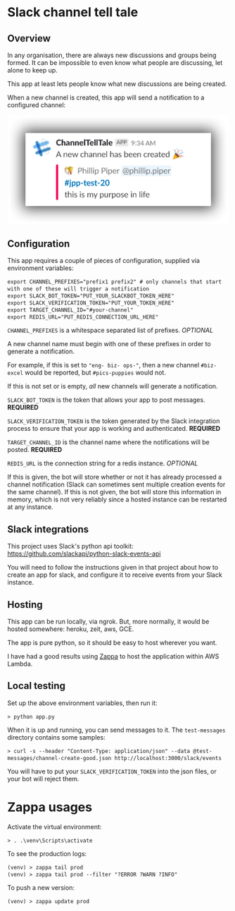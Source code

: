 # Slack channel tell tale

## Overview

In any organisation, there are always new discussions and groups being formed. It can be impossible to even know
what people are discussing, let alone to keep up.

This app at least lets people know what new discussions are being created.

When a new channel is created, this app will send a notification to a configured channel:

![New channel notification](/images/sshot-notification.png?raw=true "New Channel Notification")

## Configuration

This app requires a couple of pieces of configuration, supplied via environment variables:

    export CHANNEL_PREFIXES="prefix1 prefix2" # only channels that start with one of these will trigger a notification
    export SLACK_BOT_TOKEN="PUT_YOUR_SLACKBOT_TOKEN_HERE"
    export SLACK_VERIFICATION_TOKEN="PUT_YOUR_TOKEN_HERE"
    export TARGET_CHANNEL_ID="#your-channel"
    export REDIS_URL="PUT_REDIS_CONNECTION_URL_HERE"

`CHANNEL_PREFIXES` is a whitespace separated list of prefixes. *OPTIONAL* 

A new channel name must begin with one of these
prefixes in order to generate a notification.

For example, if this is set to `"eng- biz- ops-"`, then a new channel `#biz-excel` would be reported, but `#pics-puppies` would not.

If this is not set or is empty, *all* new channels will generate a notification.

`SLACK_BOT_TOKEN` is the token that allows your app to post messages. **REQUIRED**

`SLACK_VERIFICATION_TOKEN` is the token generated by the Slack integration process to ensure that your app is working and authenticated. **REQUIRED**

`TARGET_CHANNEL_ID` is the channel name where the notifications will be posted. **REQUIRED**

`REDIS_URL` is the connection string for a redis instance. *OPTIONAL* 

If this is given, the bot will store
whether or not it has already processed a channel notification (Slack can sometimes sent multiple
creation events for the same channel). If this is not given, the bot will store this information in
memory, which is not very reliably since a hosted instance can be restarted at any instance.

## Slack integrations

This project uses Slack's python api toolkit: <https://github.com/slackapi/python-slack-events-api>

You will need to follow the instructions given in that project about how to create an app for slack, and configure it to receive events from your Slack instance.

## Hosting

This app can be run locally, via ngrok. But, more normally, it would be hosted somewhere: heroku, zeit, aws, GCE.

The app is pure python, so it should be easy to host wherever you want.

I have had a good results using [Zappa](https://github.com/Miserlou/Zappa/tree/master/zappa ) to host the application 
within AWS Lambda.

## Local testing

Set up the above environment variables, then run it:

    > python app.py

When it is up and running, you can send messages to it. The `test-messages` directory contains some samples:

    > curl -s --header "Content-Type: application/json" --data @test-messages/channel-create-good.json http://localhost:3000/slack/events

You will have to put your `SLACK_VERIFICATION_TOKEN` into the json files, or your bot will reject them.

# Zappa usages

Activate the virtual environment:

    > . .\venv\Scripts\activate
    
To see the production logs:

    (venv) > zappa tail prod
    (venv) > zappa tail prod --filter "?ERROR ?WARN ?INFO"
    
To push a new version:

    (venv) > zappa update prod
    